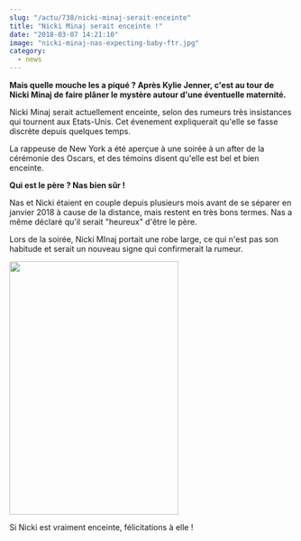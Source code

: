 ```yaml
--- 
slug: "/actu/738/nicki-minaj-serait-enceinte"
title: "Nicki Minaj serait enceinte !"
date: "2018-03-07 14:21:10"
image: "nicki-minaj-nas-expecting-baby-ftr.jpg"
category:
  - news
---
```

<p><strong>Mais quelle mouche les a piqué ? Après Kylie Jenner, c'est au tour de Nicki Minaj de faire plâner le mystère autour d'une éventuelle maternité.</strong></p>

<p>Nicki Minaj serait actuellement enceinte, selon des rumeurs très insistances qui tournent aux Etats-Unis. Cet évenement expliquerait qu'elle se fasse discrète depuis quelques temps. </p>

<p>La rappeuse de New York a été aperçue à une soirée à un after de la cérémonie des Oscars, et des témoins disent qu'elle est bel et bien enceinte.</p>

<p><strong>Qui est le père ? Nas bien sûr !</strong></p>

<p>Nas et Nicki étaient en couple depuis plusieurs mois avant de se séparer en janvier 2018 à cause de la distance, mais restent en très bons termes. Nas a même déclaré qu'il serait "heureux" d'être le père. </p>

<p>Lors de la soirée, Nicki MInaj portait une robe large, ce qui n'est pas son habitude et serait un nouveau signe qui confirmerait la rumeur.</p>

<p><img alt="" src="http://static.mtonews.com/wp-content/uploads/sites/2/2018/03/Nicki_Pregnant2.png" style="height:450px; width:300px" /></p>

<p>Si Nicki est vraiment enceinte, félicitations à elle !</p>